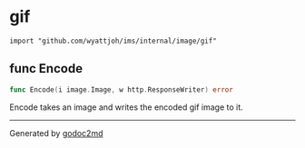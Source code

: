 
# gif
    import "github.com/wyattjoh/ims/internal/image/gif"






## func Encode
``` go
func Encode(i image.Image, w http.ResponseWriter) error
```
Encode takes an image and writes the encoded gif image to it.









- - -
Generated by [godoc2md](http://godoc.org/github.com/davecheney/godoc2md)